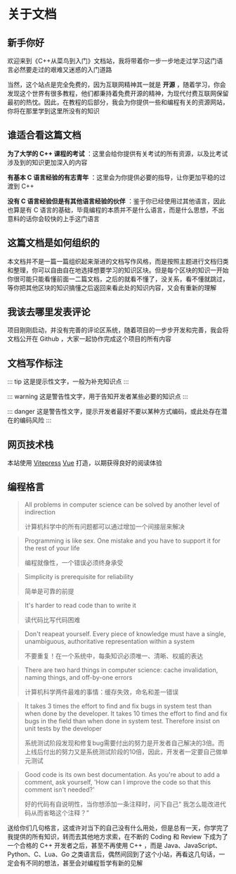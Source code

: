 # 关于文档

## 新手你好

欢迎来到《C++从菜鸟到入门》文档站，我将带着你一步一步地走过学习这门语言必然要走过的艰难又迷惑的入门道路

当然，这个站点是完全免费的，因为互联网精神其一就是 **开源** ，随着学习，你会发现这个世界有很多教程，他们都秉持着免费开源的精神，为现代付费互联网保留最初的热忱。因此，在教程的后部分，我会为你提供一些和编程有关的资源网站，你将在那里学到这里所没有的知识

## 谁适合看这篇文档

**为了大学的 C++ 课程的考试** ：这里会给你提供有关考试的所有资源，以及比考试涉及到的知识更加深入的内容

**有基本 C 语言经验的有志青年** ：这里会为你提供必要的指导，让你更加平稳的过渡到 C++ 

**没有 C 语言经验但是有其他语言经验的伙伴** ：鉴于你已经使用过其他语言，因此也算是有 C 语言的基础，毕竟编程的本质并不是什么语言，而是什么思想，不出意料的话你会较快的上手这门语言

## 这篇文档是如何组织的
本文档并不是一篇一篇组织起来渐进的文档写作风格，而是按照主题进行文档归类和整理，你可以自由自在地选择想要学习的知识区块。但是每个区块的知识一开始你很可能只能看懂前面一二篇文档，之后的就看不懂了，没关系，看不懂就跳过，等你把其他区块的知识搞懂之后返回来看此处的知识内容，又会有重新的理解

## 我该去哪里发表评论

项目刚刚启动，并没有完善的评论区系统，随着项目的一步步开发和完善，我会将文档公开在 Github ，大家一起协作完成这个项目的所有内容

## 文档写作标注

::: tip
这是提示性文字，一般为补充知识点
:::

::: warning
这是警告性文字，用于告知开发者某些必要的知识点
:::

::: danger
这是警告性文字，提示开发者最好不要以某种方式编码，或此处存在潜在的编码风险
:::

## 网页技术栈
本站使用 [Vitepress](https://vitepress.vuejs.org/) [Vue](https://cn.vuejs.org/) 打造，以期获得良好的阅读体验

## 编程格言

> All problems in computer science can be solved by another level of indirection
> 
> 计算机科学中的所有问题都可以通过增加一个间接层来解决

> Programming is like sex. One mistake and you have to support it for the rest of your life
> 
> 编程就像性，一个错误必须终身承受

> Simplicity is prerequisite for reliability
> 
> 简单是可靠的前提

> It's harder to read code than to write it
> 
> 读代码比写代码困难

> Don't reapeat yourself. Every piece of knowledge must have a single, unambiguous, authoritative representation within a system
> 
> 不要重复！在一个系统中，每条知识必须唯一、清晰、权威的表达

> There are two hard things in computer science: cache invalidation, naming things, and off-by-one errors
> 
> 计算机科学两件最难的事情：缓存失效，命名和差一错误

> It takes 3 times the effort to find and fix bugs in system test than when done by the developer. It takes 10 times the effort to find and fix bugs in the field than when done in system test. Therefore insist on unit tests by the developer
> 
> 系统测试阶段发现和修复bug需要付出的努力是开发者自己解决的3倍。而上线后付出的努力又是系统测试阶段的10倍，因此，开发者一定要自己做单元测试

> Good code is its own best documentation. As you're about to add a comment, ask yourself, 'How can I improve the code so that this comment isn't needed?'
> 
> 好的代码有自说明性，当你想添加一条注释时，问下自己“ 我怎么能改进代码从而省略这个注释？”


送给你们几句格言，这或许对当下的自己没有什么用处，但是总有一天，你学完了我提供的所有知识，转而去其他地方求索，在不断的 Coding 和 Review 下成为了一个合格的 C++ 开发者之后，甚至不再使用 C++ ，而是 Java、JavaScript、Python、C、Lua、Go 之类语言后，偶然间回到了这个小站，再看这几句话，一定会有不同的想法，甚至会对编程哲学有新的见解
